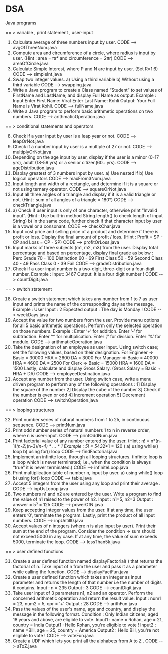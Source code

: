 # DSA
Java programs 

== >  variable , print statement , user-input 

1. Calculate average of three numbers input by user.
   CODE --> avgOfThreeNum.java
2. Compute area and circumference of a circle, where radius is input by user.
   (Hint : area = πr² and circumference = 2πr)
   CODE --> areaOfCircle.java
3. Calculate Simple Interest, where P and N are input by user. (Set R=1.6)
   CODE --> simpleInt.java
4. Swap two integer values.
      a) Using a third variable
      b) Without using a third variable
   CODE --> swapping.java
5. Write a Java program to create a Class named “Student” to set values of FirstName
   and LastName; and display Full Name as output.
   Example :
   Input:Enter First Name: Virat
   Enter Last Name: Kohli
   Output: Your Full Name is Virat Kohli.
   CODE --> fullName.java
6. Write a Java program to perform basic arithmetic operations on two numbers.
   CODE --> arithmaticOperation.java

== >  conditional statements and operators

8. Check if a year input by user is a leap year or not.
   CODE --> leapOrNot.java
9. Check if a number input by user is a multiple of 27 or not.
   CODE --> multiplyOrNot.java
10. Depending on the age input by user, display if the user is a minor (0-17 yrs), adult
   (18-59 yrs) or a senior citizen(60+ yrs).
   CODE --> ageDistribution.java
11. Display greatest of 3 numbers input by user.
      a) Use nested if
      b) Use logical operators
    CODE --> maxFrom3Num.java
12. Input length and width of a rectangle, and determine if it is a square or not using
    ternary operator.
    CODE --> squareOrNot.java
13. Input all three angles of a triangle and display if it is a valid triangle or not.
    (Hint : sum of all angles of a triangle = 180°)
    CODE --> checkTriangle.java
14. a) Check if user input is only of one character, otherwise print “Invalid input”.
    (Hint : Use built-in method String.length() to check length of input String)
    b) In the same code, further check if that character input by user is a vowel or a
    consonant.
    CODE --> checkChar.java
15. Input cost price and selling price of a product and determine if there is profit or loss.
    Display the final amount of profit / loss.
    (Hint : Profit = SP - CP and Loss = CP - SP)
    CODE --> profitOrLoss.java
16.  Input marks of three subjects (m1, m2, m3) from the user. Display total percentage
     and based on percentage, display final grade as below :
     Perc Grade
         70 - 100 Distinction
         60 - 69 First Class
         50 - 59 Second Class
         40 - 49 Pass Class
         0 - 39 Fail
     CODE --> gradeDistribution.java
17. Check if a user input number is a two-digit, three-digit or a four-digit number.
      Example :
      Input: 3467
      Output: It is a four digit number !
    CODE --> countDigit.java

== > switch statement

18. Create a switch statement which takes any number from 1 to 7 as user input and
    prints the name of the corresponding day as the message.
       Example : User Input : 2
       Expected output : The day is Monday !
    CODE --> weekDays.java
19.  Accept the value for two numbers from the user. Provide menu options for all 5 basic
     arithmetic operations. Perform only the selected operation on those numbers.
       Example :
       Enter ‘+’ for addition.
       Enter ‘-’ for subtraction.
       Enter ‘*’ for multiplication.
       Enter ‘/’ for division.
       Enter ‘%’ for modulo.
     CODE --> arithmaticOperation.java
20. Take the designation of an employee as user input.
    Using switch case; set the following values, based on their designation.
         For Engineer => Basic = 30000 HRA = 2600 DA = 3000
         For Manager => Basic = 40000 HRA = 4600 DA = 2500
         For Clerk => Basic = 15000 HRA = 1600 DA = 1500
         Lastly; calculate and display Gross Salary.
         (Gross Salary = Basic + HRA + DA)
    CODE --> employeeDestination.java
21.  Accept any number from the user. Using switch case, write a menu driven program to
     perform any of the following operations :
         1] Display the square of the number
         2] Display the cube of the number
         3] Check if the number is even or odd
         4] Increment operation
         5] Decrement operation
     CODE --> switchOperation.java

== > looping structures

22. Print number series of natural numbers from 1 to 25, in continuous sequence.
    CODE --> printNum.java
23. Print odd number series of natural numbers 1 to n in reverse order, where n is
    user-input.
    CODE --> printOddNum.java
24. Print factorial value of any number entered by the user.
      (Hint : n! = n*(n-1)*(n-2)*(n-3)*(n-4) * ... * 1
      Example : 5! = 5*4*3*2*1 = 120 )
         a) using while() loop
         b) using for() loop
    CODE --> findFactorial.java
25. Implement an infinite loop, through all looping structures.
      (Infinite loop is a loop which is never terminated; i.e., when the condition is always
      “true” it is never terminated.)
    CODE --> infiniteLoop.java
26. Print multiplication table of number n, input by user.
      a) using while() loop
      b) using for() loop
    CODE --> table.java
27. Accept 5 integers from the user using any loop and print their average .
    CODE --> inpUsLooop.java
28. Two numbers n1 and n2 are entered by the user. Write a program to find the value of
    n1 raised to the power of n2.
         Input : n1=5, n2=3
         Output : answer = 5³ = 125
    CODE --> powerOfN.java
29. Keep accepting integer values from the user. If at any time, the user enters ‘0’,
    terminate the program. Lastly, print the product of all input numbers.
    CODE --> inpUntill0.java
30. Accept values of n integers (where n is also input by user). Print their sum at the end
    of the program.
    Consider the condition => sum should not exceed 5000 in any case. If at any time, the
    value of sum exceeds 5000, terminate the loop.
    CODE --> lessThan5k.java

== > user defined functions

31. Create a user defined function named displayFactorial( ) that returns the factorial of
    n. Take input of n from the user and pass it as a parameter while calling the function.
    CODE --> displayFactFun.java
32. Create a user defined function which takes an integer as input parameter and returns
    the length of that number i.e the number of digits it contains.
      Input : n = 235
      Output : 3
    CODE --> countDigit.java
33. Take user input of 3 parameters n1, n2 and an operator. Perform the concerned
    arithmetic operation and return the result value.
      Input : num1 = 23, num2 = 5, opr = ‘+’
      Output : 28
    CODE --> arithFun.java
34. Pass the values of the user's name, age and country, and display the message in the
    following format.
    Condition : Only Indian citizens, aged 18 years and above, are eligible to vote.
      Input1 : name = Rohan, age = 21, country = India
      Output1 : Hello Rohan, you're eligible to vote !
      Input2 : name =Bill, age = 25, country = America
      Output2 : Hello Bill, you're not eligible to vote !
    CODE --> voteFun.java
35. Create a UDF which lets you print all the alphabets from A to Z .
    CODE --> aToZ.java
